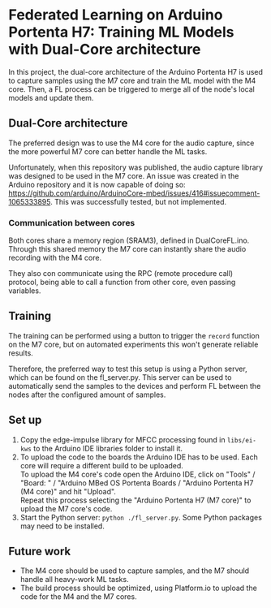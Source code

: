 # Federated Learning on Arduino Portenta H7: Training ML Models with Dual-Core architecture

In this project, the dual-core architecture of the Arduino Portenta H7 is used to capture samples using the M7 core and train the ML model with the M4 core. Then, a FL process can be triggered to merge all of the node's local models and update them.

## Dual-Core architecture
The preferred design was to use the M4 core for the audio capture, since the more powerful M7 core can better handle the ML tasks.

Unfortunately, when this repository was published, the audio capture library was designed to be used in the M7 core. An issue was created in the Arduino repository and it is now capable of doing so: https://github.com/arduino/ArduinoCore-mbed/issues/416#issuecomment-1065333895. This was successfully tested, but not implemented.

### Communication between cores
Both cores share a memory region (SRAM3), defined in DualCoreFL.ino. Through this shared memory the M7 core can instantly share the audio recording with the M4 core.

They also con communicate using the RPC (remote procedure call) protocol, being able to call a function from other core, even passing variables.

## Training
The training can be performed using a button to trigger the `record` function on the M7 core, but on automated experiments this won't generate reliable results.

Therefore, the preferred way to test this setup is using a Python server, which can be found on the fl_server.py.
This server can be used to automatically send the samples to the devices and perform FL between the nodes after the configured amount of samples.


## Set up
1. Copy the edge-impulse library for MFCC processing found in `libs/ei-kws` to the Arduino IDE libraries folder to install it.
2. To upload the code to the boards the Arduino IDE has to be used. Each core will require a different build to be uploaded.  
To upload the M4 core's code open the Arduino IDE, click on "Tools" / "Board: " / "Arduino MBed OS Portenta Boards / "Arduino Portenta H7 (M4 core)" and hit "Upload".  
Repeat this process selecting the "Arduino Portenta H7 (M7 core)" to upload the M7 core's code.
3. Start the Python server: `python ./fl_server.py`. Some Python packages may need to be installed.


## Future work
* The M4 core should be used to capture samples, and the M7 should handle all heavy-work ML tasks.
* The build process should be optimized, using Platform.io to upload the code for the M4 and the M7 cores.